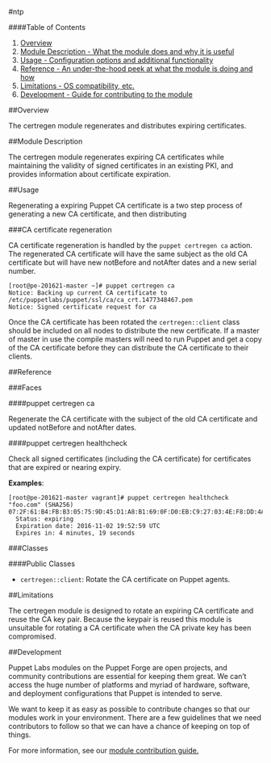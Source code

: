 #ntp

####Table of Contents

1. [Overview](#overview)
2. [Module Description - What the module does and why it is useful](#module-description)
3. [Usage - Configuration options and additional functionality](#usage)
4. [Reference - An under-the-hood peek at what the module is doing and how](#reference)
5. [Limitations - OS compatibility, etc.](#limitations)
6. [Development - Guide for contributing to the module](#development)

##Overview

The certregen module regenerates and distributes expiring certificates.

##Module Description

The certregen module regenerates expiring CA certificates while maintaining the validity of signed certificates in an existing PKI, and provides information about certificate expiration.

##Usage

Regenerating a expiring Puppet CA certificate is a two step process of generating a new CA certificate, and then distributing

###CA certificate regeneration

CA certificate regeneration is handled by the `puppet certregen ca` action. The regenerated CA certificate will have the same subject as the old CA certificate but will have new notBefore and notAfter dates and a new serial number.

~~~
[root@pe-201621-master ~]# puppet certregen ca
Notice: Backing up current CA certificate to /etc/puppetlabs/puppet/ssl/ca/ca_crt.1477348467.pem
Notice: Signed certificate request for ca
~~~

Once the CA certificate has been rotated the `certregen::client` class should be included on all nodes to distribute the new certificate. If a master of master in use the compile masters will need to run Puppet and get a copy of the CA certificate before they can distribute the CA certificate to their clients.

##Reference

###Faces

####puppet certregen ca

Regenerate the CA certificate with the subject of the old CA certificate and updated notBefore and notAfter dates.

####puppet certregen healthcheck

Check all signed certificates (including the CA certificate) for certificates that are expired or nearing expiry.

**Examples**:

~~~
[root@pe-201621-master vagrant]# puppet certregen healthcheck
"foo.com" (SHA256) 07:2F:61:B4:FB:B3:05:75:9D:45:D1:A8:B1:69:0F:D0:EB:C9:27:03:4E:F8:DD:4A:59:AE:DF:EF:8E:11:74:69
  Status: expiring
  Expiration date: 2016-11-02 19:52:59 UTC
  Expires in: 4 minutes, 19 seconds
~~~


###Classes

####Public Classes

  * `certregen::client`: Rotate the CA certificate on Puppet agents.

##Limitations

The certregen module is designed to rotate an expiring CA certificate and reuse the CA key pair. Because the keypair is reused this module is unsuitable for rotating a CA certificate when the CA private key has been compromised.

##Development

Puppet Labs modules on the Puppet Forge are open projects, and community contributions are essential for keeping them great. We can’t access the huge number of platforms and myriad of hardware, software, and deployment configurations that Puppet is intended to serve.

We want to keep it as easy as possible to contribute changes so that our modules work in your environment. There are a few guidelines that we need contributors to follow so that we can have a chance of keeping on top of things.

For more information, see our [module contribution guide.](https://docs.puppetlabs.com/forge/contributing.html)
